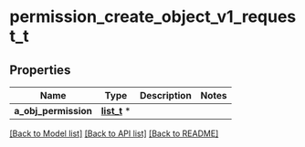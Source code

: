 # permission_create_object_v1_request_t

## Properties
Name | Type | Description | Notes
------------ | ------------- | ------------- | -------------
**a_obj_permission** | [**list_t**](permission_request_compound.md) \* |  | 

[[Back to Model list]](../README.md#documentation-for-models) [[Back to API list]](../README.md#documentation-for-api-endpoints) [[Back to README]](../README.md)


